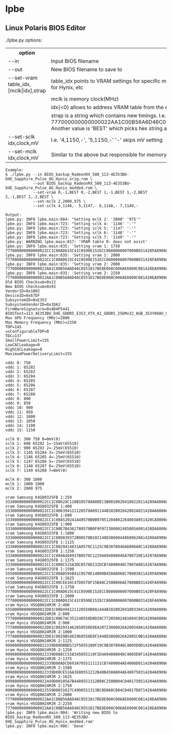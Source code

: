 # lpbe
## Linux Polaris BIOS Editor

./lpbe.py options:
<table>
    <tr>
        <th>option</th><th>description</th>
    </tr><tr>
        <td>--in</td><td>Input BIOS filename</td>
    </tr><tr>
        <td>--out</td><td>New BIOS filename to save to</td>
    </tr><tr>
        <td>--set-vram table_idx,[mclk|idx],strap</td><td>table_idx points to VRAM settings for specific memory type. Usually number between 0 and 2 where 1 could be for Samsung and 2 for Hynix, etc</td>
    </tr><tr>
        <td></td><td>mclk is memory clock(MHz)</td>
    </tr><tr>
        <td></td><td>idx(<0) allows to address VRAM table from the end. -1 points to last entry.</td>
    </tr><tr>
        <td></td><td>strap is a string which contains new timings. I.e. 777000000000000022AA1C00B56A6D46C0551017BE8E060C006AE6000C081420EA8900AB030000001B162C31C0313F17. Another value is 'BEST' which picks hex string automatically.</td>
    </tr><tr>
        <td>--set-sclk idx,clock,mV</td><td>I.e. '4,1150,-', '5,1150,-' '-' skips mV setting</td>
    </tr><tr>
        <td>--set-mclk idx,clock,mV</td><td>Similar to the above but responsible for memory controller. I.e. '1,1000,- 2,2000,975'</td>
    </tr>
</table>

```
Example:
$ ./lpbe.py --in BIOS_backup_RadeonRX_580_113-4E353BU-O4E_Sapphire_Pulse_8G_Hynix_orig.rom \
            --out BIOS_backup_RadeonRX_580_113-4E353BU-O4E_Sapphire_Pulse_8G_Hynix_modded.rom \
            --set-vram 0,-1,BEST 0,-2,BEST 1,-1,BEST 1,-2,BEST 2,-1,BEST 2,-2,BEST \
            --set-mclk 2,2000,975 \
            --set-sclk 4,1146,- 5,1147,- 6,1148,- 7,1149,-

Output:
lpbe.py: INFO lpbe.main:684: "Setting mclk 2: '2000' '975'"
lpbe.py: INFO lpbe.main:723: "Setting sclk 4: '1146' '-'"
lpbe.py: INFO lpbe.main:723: "Setting sclk 5: '1147' '-'"
lpbe.py: INFO lpbe.main:723: "Setting sclk 6: '1148' '-'"
lpbe.py: INFO lpbe.main:723: "Setting sclk 7: '1149' '-'"
lpbe.py: WARNING lpbe.main:817: 'VRAM table 0: does not exist'
lpbe.py: INFO lpbe.main:835: 'Setting vram 1: 1750 777000000000000022CC1C00AD615C41C0590E152ECC8608006007000B031420FA8900A00300000010122F3FBA354019'
lpbe.py: INFO lpbe.main:835: 'Setting vram 1: 2000 777000000000000022CC1C00AD615C41C0590E152ECC8608006007000B031420FA8900A00300000010122F3FBA354019'
lpbe.py: INFO lpbe.main:835: 'Setting vram 2: 2000 777000000000000022AA1C00B56A6D46C0551017BE8E060C006AE6000C081420EA8900AB030000001B162C31C0313F17'
lpbe.py: INFO lpbe.main:835: 'Setting vram 2: 2250 777000000000000022AA1C00B56A6D46C0551017BE8E060C006AE6000C081420EA8900AB030000001B162C31C0313F17'
Old BIOS Checksum=0x12
New BIOS checksum=0x93
VendorID=0x1002
DeviceID=0x67DF
SubsystemID=0xE353
SubsystemVendorID=0x1DA2
FirmWareSignature=0x4D4F5441
BIOSText=113_4E353BU_O4E_GDDR5_E353_XTX_A1_GDDR5_256Mx32_8GB_353Y060U_O4E
Max GPU Frequency (MHz)=2000
Max Memory Frequency (MHz)=2250
TDP=145
usConfigurableTDP=0
TDC=137
SmallPowerLimit=155
LowCACLeakage=0
HighCACLeakage=0
MaximumPowerDeliveryLimit=155

vddc 0: 750
vddc 1: 65282
vddc 2: 65283
vddc 3: 65284
vddc 4: 65285
vddc 5: 65286
vddc 6: 65287
vddc 7: 65288
vddc 8: 800
vddc 9: 850
vddc 10: 900
vddc 11: 950
vddc 12: 1000
vddc 13: 1050
vddc 14: 1100
vddc 15: 1150

sclk 0: 300 750 0=0mV(0)
sclk 1: 600 65282 1=-25mV(65510)
sclk 2: 900 65283 2=-25mV(65510)
sclk 3: 1145 65284 3=-25mV(65510)
sclk 4: 1146 65285 4=-25mV(65510)
sclk 5: 1147 65286 5=-25mV(65510)
sclk 6: 1148 65287 6=-25mV(65510)
sclk 7: 1149 65288 7=0mV(0)

mclk 0: 300 1000
mclk 1: 1000 1000
mclk 2: 2000 975

vram Samsung K4G80325FB 1:250 333000000000000022CC1C00628C110B10570A080EC3B00100204100220114209A8800A000000000040308091B0D0F0E
vram Samsung K4G80325FB 1:400 333000000000000022CC1C006394121120570A091144B102002042002A021420AA8800A00000000006040C0E2B10120F
vram Samsung K4G80325FB 1:600 333000000000000022CC1C00A520241A40570B0B97051204002264003A051420CA8800A0000000000906121541151810
vram Samsung K4G80325FB 1:900 333000000000000022CC1C00E7B4362780570B0F9F072306002485005A091420DA8800A0000000000E081A20621D2012
vram Samsung K4G80325FB 1:1000 333000000000000022CC1C000839372B90570B102148D30600448600620A14206A8900A0000000000F091D236D1F2213
vram Samsung K4G80325FB 1:1125 333000000000000022CC1C0029414831A0570C1125C9B3070046A6006A0C14206A8900A000000000110A21287B222614
vram Samsung K4G80325FB 1:1250 333000000000000022CC1C004A494937B0570C12294A94080046A700720E14207A8900A000000000130B252D89252A14
vram Samsung K4G80325FB 1:1375 333000000000000022CC1C008C515A3DC0570D132DCB74090048C7007A0014207A8900A002000000150D293197282E15
vram Samsung K4G80325FB 1:1500 555000000000000022CC1C00AD595B41C0570E14B00B450A0068C70003011420FA8900A003000000170E2B34A42A3116
vram Samsung K4G80325FB 1:1625 555000000000000022CC1C00CE616C47D0570F15B48C250B006AE7000B031420FA8900A003000000190F2F39B22D3517
vram Samsung K4G80325FB 1:1750 777000000000000022CC1C00AD615C41C0590E152ECC8608006007000B031420FA8900A00300000010122F3FBA354019
vram Samsung K4G80325FB 1:2000 777000000000000022CC1C00AD615C41C0590E152ECC8608006007000B031420FA8900A00300000010122F3FBA354019
vram Hynix H5GQ8H24MJR 2:400 555000000000000022DD1C008494121120550B0A1444B10200204100330414209A8800A00000712406050C0D2B11150F
vram Hynix H5GQ8H24MJR 2:800 777000000000000022DD1C00E7AC352240550D0D20C77205002481004C0914209A8800A0000071240C08171B571A2111
vram Hynix H5GQ8H24MJR 2:900 777000000000000022DD1C002931462650550E0EA20723060026A200540A1420AA8800A0000071240D0A1A1D621C2312
vram Hynix H5GQ8H24MJR 2:1000 777000000000000022DD1C0029B5462960550E0F2448D3060026A2005C0B1420AA8800A0000071240E0A1C206D1E2513
vram Hynix H5GQ8H24MJR 2:1125 999000000000000022339D006BBD572F5055100F29C9B3070048C4005D0D14204A8900A000007124100C20247B202A13
vram Hynix H5GQ8H24MJR 2:1250 999000000000000022339D008CC558345055110F2D4A94080048C4005D0F14204A8900A000007124120D232889222E14
vram Hynix H5GQ8H24MJR 2:1375 999000000000000022339D00ADCD693A7055111131CB7409004AE4006D0114204A8900A002007124140E272D97263215
vram Hynix H5GQ8H24MJR 2:1500 999000000000000022339D00CE516A3E80551212B40B450A004AE400750314204A8900A002007124150F2A30A4283516
vram Hynix H5GQ8H24MJR 2:1625 999000000000000022449D00105A7B4480551312B88C250B004C0401750514204A8900A00200712417112E34B22A3916
vram Hynix H5GQ8H24MJR 2:1750 999000000000000022559D0031627C4990551313BC0D060C004C04017D0714204A8900A00200712419123138C02D3D17
vram Hynix H5GQ8H24MJR 2:2000 777000000000000022AA1C00B56A6D46C0551017BE8E060C006AE6000C081420EA8900AB030000001B162C31C0313F17
vram Hynix H5GQ8H24MJR 2:2250 777000000000000022AA1C00B56A6D46C0551017BE8E060C006AE6000C081420EA8900AB030000001B162C31C0313F17
lpbe.py: INFO lpbe.main:904: 'Writing new BIOS to BIOS_backup_RadeonRX_580_113-4E353BU-O4E_Sapphire_Pulse_8G_Hynix_modded.rom'
lpbe.py: INFO lpbe.main:906: 'Done'
```
